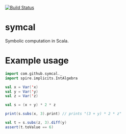 [![Build Status](https://travis-ci.org/hamdi-jenzri/symcal.svg?branch=master)](https://travis-ci.org/hamdi-jenzri/symcal)

# symcal

Symbolic computation in Scala.

# Example usage

```scala
import com.github.symcal._
import spire.implicits.IntAlgebra

val x = Var('x)
val y = Var('y)
val z = Var('z)

val s = (x + y) * 2 * z

print(s.subs(x, 3).print) // prints "(3 + y) * 2 * z"

val t = s.subs(z, 3).diff(y)
assert(t.toValue == 6)

```

